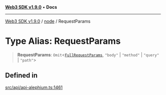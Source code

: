 [**Web3 SDK v1.9.0**](../../../README.md) • **Docs**

***

[Web3 SDK v1.9.0](../../../globals.md) / [node](../README.md) / RequestParams

# Type Alias: RequestParams

> **RequestParams**: `Omit`\<[`FullRequestParams`](../interfaces/FullRequestParams.md), `"body"` \| `"method"` \| `"query"` \| `"path"`\>

## Defined in

[src/api/api-alephium.ts:1461](https://github.com/Mystic-Nayy/alephium-web3/blob/c1afd789a197ce5fe21f08c2965942090157c33d/packages/web3/src/api/api-alephium.ts#L1461)
